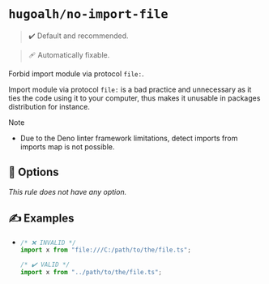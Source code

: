 # `hugoalh/no-import-file`

> ✔️ Default and recommended.

> 🩹 Automatically fixable.

Forbid import module via protocol `file:`.

Import module via protocol `file:` is a bad practice and unnecessary as it ties the code using it to your computer, thus makes it unusable in packages distribution for instance.

> [!NOTE]
> - Due to the Deno linter framework limitations, detect imports from imports map is not possible.

## 🔧 Options

*This rule does not have any option.*

## ✍️ Examples

- ```ts
  /* ❌ INVALID */
  import x from "file:///C:/path/to/the/file.ts";

  /* ✔️ VALID */
  import x from "../path/to/the/file.ts";
  ```
